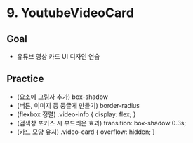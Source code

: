 # 9. YoutubeVideoCard

## Goal
- 유튜브 영상 카드 UI 디자인 연습

## Practice
- (요소에 그림자 추가) box-shadow
- (버튼, 이미지 등 둥글게 만들기) border-radius
- (flexbox 정렬) .video-info { display: flex; }
- (검색창 포커스 시 부드러운 효과) transition: box-shadow 0.3s;
- (카드 모양 유지) .video-card { overflow: hidden; }
